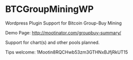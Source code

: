 BTCGroupMiningWP
================

Wordpress Plugin Support for Bitcoin Group-Buy Mining

Demo Page:
http://mootinator.com/groupbuy-summary/

Support for chart(s) and other pools planned.

Tips welcome:
1Mootin8RQCHwb53zm3GTHNxBJfjRkUT15
